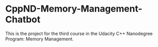 # CppND-Memory-Management-Chatbot
This is the project for the third course in the Udacity C++ Nanodegree Program: Memory Management.
